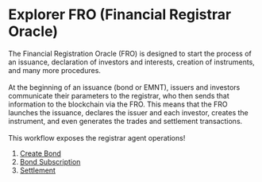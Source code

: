 # Explorer FRO (Financial Registrar Oracle)

The <span class="froColor">Financial Registration Oracle (FRO)</span> is designed to start the process of an issuance, declaration of investors and interests, creation of instruments, and many more procedures. <br>
<br>
At the beginning of an issuance (bond or EMNT), issuers and investors communicate their parameters to the registrar, who then sends that information to the blockchain via the FRO. This means that the FRO launches the issuance, declares the issuer and each investor, creates the instrument, and even generates the trades and settlement transactions.
<br>
<br>
This workflow exposes the registrar agent operations!

1. <a href="../createBond" target="_blank">Create Bond</a>
2. <a href="../bondSubscription" target="_blank">Bond Subscription</a>
3. <a href="../settlement" target="_blank">Settlement</a>